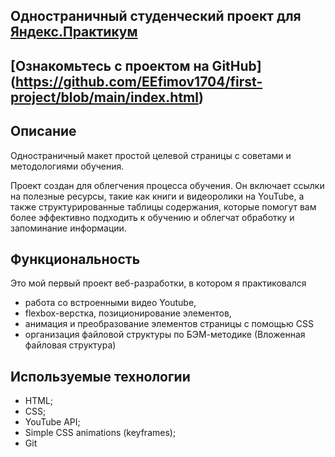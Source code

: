 ## Одностраничный студенческий проект для [Яндекс.Практикум](https://practicum.com)


## [Ознакомьтесь с проектом на GitHub] (https://github.com/EEfimov1704/first-project/blob/main/index.html)

## Описание

Одностраничный макет простой целевой страницы с советами и методологиями обучения.

Проект создан для облегчения процесса обучения. Он включает ссылки на полезные ресурсы, такие как книги и видеоролики на YouTube, а также структурированные таблицы содержания, которые помогут вам более эффективно подходить к обучению и облегчат обработку и запоминание информации.

## Функциональность

Это мой первый проект веб-разработки, в котором я практиковался

* работа со встроенными видео Youtube,
* flexbox-верстка, позиционирование элементов,
* анимация и преобразование элементов страницы с помощью CSS
* организация файловой структуры по БЭМ-методике (Вложенная файловая структура)

## Используемые технологии

* HTML;
* CSS;
* YouTube API;
* Simple CSS animations (keyframes);
* Git
